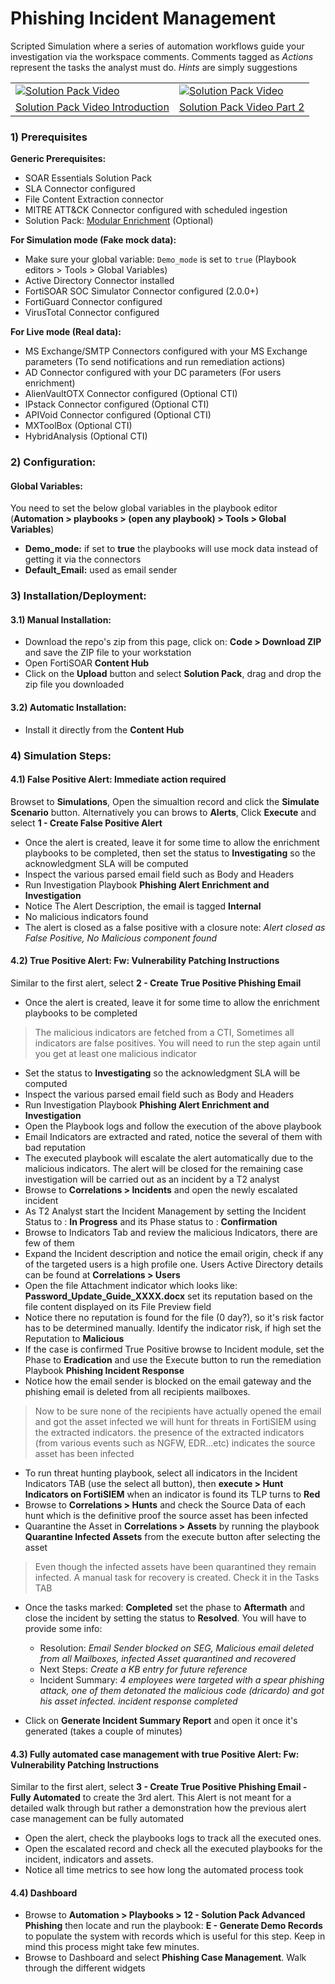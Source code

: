 # Phishing Incident Management

Scripted Simulation where a series of automation workflows guide your investigation via the workspace comments. Comments tagged as *Actions* represent the tasks the analyst must do. *Hints* are simply suggestions

|  |  |
| --- | --- |
|[![Solution Pack Video](https://img.youtube.com/vi/eQ0G_Tgr_4M/0.jpg)](https://www.youtube.com/embed/eQ0G_Tgr_4M)|[![Solution Pack Video](https://img.youtube.com/vi/nO4wxCDoxd0/0.jpg)](https://www.youtube.com/embed/nO4wxCDoxd0)
|[Solution Pack Video Introduction](https://www.youtube.com/embed/eQ0G_Tgr_4M)|[Solution Pack Video Part 2](https://www.youtube.com/embed/nO4wxCDoxd0)|

                                   
### 1) Prerequisites

**Generic Prerequisites:**
- SOAR Essentials Solution Pack
- SLA Connector configured 
- File Content Extraction connector 
- MITRE ATT&CK Connector configured with scheduled ingestion
- Solution Pack: [Modular Enrichment](https://github.com/fortinet-fortisoar/solution-pack-enrichment-modular) (Optional)

**For Simulation mode (Fake mock data):**
- Make sure your global variable: `Demo_mode` is set to `true` (Playbook editors > Tools > Global Variables)
- Active Directory Connector installed
- FortiSOAR SOC Simulator Connector configured (2.0.0+)
- FortiGuard Connector configured
- VirusTotal Connector configured

**For Live mode (Real data):**
- MS Exchange/SMTP Connectors configured with your MS Exchange parameters (To send notifications and run remediation actions)
- AD Connector configured with your DC parameters (For users enrichment)
- AlienVaultOTX Connector configured (Optional CTI)
- IPstack Connector configured (Optional CTI)
- APIVoid Connector configured (Optional CTI)
- MXToolBox (Optional CTI)
- HybridAnalysis (Optional CTI)

### 2) Configuration:
#### Global Variables:
You need to set the below global variables in the playbook editor (**Automation > playbooks > (open any playbook) > Tools > Global Variables**)
- **Demo_mode:** if set to **true** the playbooks will use mock data instead of getting it via the connectors
- **Default_Email:** used as email sender

### 3) Installation/Deployment:
#### 3.1) Manual Installation:
- Download the repo's zip from this page, click on: **Code > Download ZIP** and save the ZIP file to your workstation
- Open FortiSOAR **Content Hub**
- Click on the **Upload** button and select **Solution Pack**, drag and drop the zip file you downloaded 

#### 3.2) Automatic Installation:
- Install it directly from the **Content Hub**

### 4) Simulation Steps:
#### 4.1) False Positive Alert: **Immediate action required**

Browset to **Simulations**, Open the simualtion record and click the **Simulate Scenario** button. Alternatively you can brows to **Alerts**, Click **Execute** and select **1 - Create False Positive Alert**

- Once the alert is created, leave it for some time to allow the enrichment playbooks to be completed, then set the status to **Investigating** so the acknowledgment SLA will be computed
- Inspect the various parsed email field such as Body and Headers 
- Run Investigation Playbook **Phishing Alert Enrichment and Investigation**
- Notice The Alert Description, the email is tagged **Internal**
- No malicious indicators found
- The alert is closed as a false positive with a closure note: *Alert closed as False Positive, No Malicious component found*

#### 4.2) True Positive Alert: **Fw: Vulnerability Patching Instructions**

Similar to the first alert, select **2 - Create True Positive Phishing Email**

- Once the alert is created, leave it for some time to allow the enrichment playbooks to be completed

> The malicious indicators are fetched from a CTI, Sometimes all indicators are false positives. You will need to run the step again until you get at least one malicious indicator

- Set the status to **Investigating** so the acknowledgment SLA will be computed
- Inspect the various parsed email field such as Body and Headers 
- Run Investigation Playbook **Phishing Alert Enrichment and Investigation**
- Open the Playbook logs and follow the execution of the above playbook
- Email Indicators are extracted and rated, notice the several of them with bad reputation
- The executed playbook will escalate the alert automatically due to the malicious indicators. The alert will be closed for the remaining case investigation will be carried out as an incident by a T2 analyst
- Browse to **Correlations > Incidents** and open the newly escalated incident
- As T2 Analyst start the Incident Management by setting the Incident Status to : **In Progress** and its Phase status to : **Confirmation**
- Browse to Indicators Tab and review the malicious Indicators, there are few of them
- Expand the Incident description and notice the email origin, check if any of the targeted users is a high profile one. Users Active Directory details can be found at **Correlations >  Users**
- Open the file Attachment indicator which looks like: **Password_Update_Guide_XXXX.docx** set its reputation based on the file content displayed on its File Preview field
- Notice there no reputation is found for the file (0 day?), so it's risk factor has to be determined manually. Identify the indicator risk, if high set the Reputation to **Malicious**
- If the case is confirmed True Positive browse to Incident module, set the Phase to **Eradication** and use the Execute button to run the remediation Playbook **Phishing Incident Response**
- Notice how the email sender is blocked on the email gateway and the phishing email is deleted from all recipients mailboxes.

> Now to be sure none of the recipients have actually opened the email and got the asset infected we will hunt for threats in FortiSIEM using the extracted indicators. the presence of the extracted indicators (from various events such as NGFW, EDR...etc) indicates the source asset has been infected

- To run threat hunting playbook, select all indicators in the Incident Indicators TAB (use the select all button), then **execute > Hunt Indicators on FortiSIEM** when an indicator is found its TLP turns to **Red**
- Browse to **Correlations > Hunts** and check the Source Data of each hunt which is the definitive proof the source asset has been infected
- Quarantine the Asset in **Correlations > Assets** by running the playbook **Quarantine Infected Assets** from the execute button after selecting the asset

> Even though the infected assets have been quarantined they remain infected. A manual task for recovery is created. Check it in the Tasks TAB

- Once the tasks marked: **Completed** set the phase to **Aftermath** and close the incident by setting the status to **Resolved**. You will have to provide some info:
  - Resolution: *Email Sender blocked on SEG, Malicious email deleted from all Mailboxes, infected Asset quarantined and recovered*
  - Next Steps: *Create a KB entry for future reference*
  - Incident Summary: *4 employees were targeted with a spear phishing attack, one of them detonated the malicious code (dricardo) and got his asset infected. incident response completed*

- Click on **Generate Incident Summary Report** and open it once it's generated (takes a couple of minutes)

#### 4.3) Fully automated case management with true Positive Alert: **Fw: Vulnerability Patching Instructions**

Similar to the first alert, select **3 - Create True Positive Phishing Email - Fully Automated** to create the 3rd alert. This Alert is not meant for a detailed walk through but rather a demonstration how the previous alert case management can be fully automated

  - Open the alert, check the playbooks logs to track all the executed ones. 
  - Open the escalated record and check all the executed playbooks for the incident, indicators and assets.
  - Notice all time metrics to see how long the automated process took

#### 4.4) Dashboard

- Browse to **Automation > Playbooks > 12 - Solution Pack Advanced Phishing** then locate and run the playbook: **E - Generate Demo Records** to populate the system with records which is useful for this step. Keep in mind this process might take few minutes.
- Browse to Dashboard and select **Phishing Case Management**. Walk through the different widgets